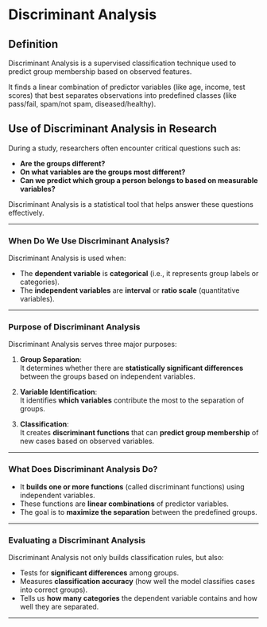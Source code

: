 # Discriminant Analysis

## Definition
Discriminant Analysis is a supervised classification technique used to predict group membership based on observed features.

It finds a linear combination of predictor variables (like age, income, test scores) that best separates observations into predefined classes (like pass/fail, spam/not spam, diseased/healthy).

## Use of Discriminant Analysis in Research

During a study, researchers often encounter critical questions such as:

- **Are the groups different?**
- **On what variables are the groups most different?**
- **Can we predict which group a person belongs to based on measurable variables?**

Discriminant Analysis is a statistical tool that helps answer these questions effectively.

---

### When Do We Use Discriminant Analysis?

Discriminant Analysis is used when:

- The **dependent variable** is **categorical** (i.e., it represents group labels or categories).
- The **independent variables** are **interval** or **ratio scale** (quantitative variables).

---

### Purpose of Discriminant Analysis

Discriminant Analysis serves three major purposes:

1. **Group Separation**:  
   It determines whether there are **statistically significant differences** between the groups based on independent variables.

2. **Variable Identification**:  
   It identifies **which variables** contribute the most to the separation of groups.

3. **Classification**:  
   It creates **discriminant functions** that can **predict group membership** of new cases based on observed variables.

---

### What Does Discriminant Analysis Do?

- It **builds one or more functions** (called discriminant functions) using independent variables.
- These functions are **linear combinations** of predictor variables.
- The goal is to **maximize the separation** between the predefined groups.

---

### Evaluating a Discriminant Analysis

Discriminant Analysis not only builds classification rules, but also:

- Tests for **significant differences** among groups.
- Measures **classification accuracy** (how well the model classifies cases into correct groups).
- Tells us **how many categories** the dependent variable contains and how well they are separated.

---

